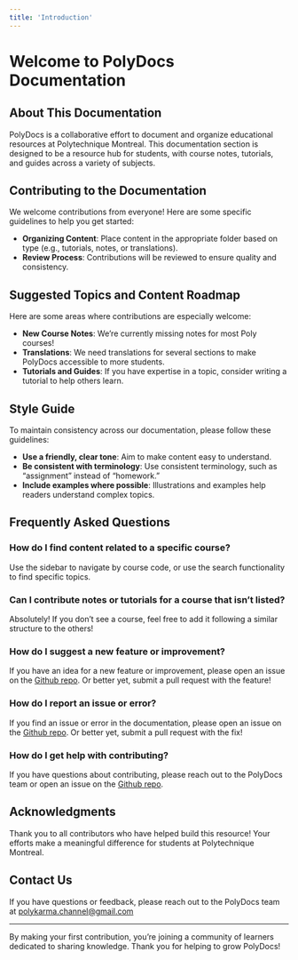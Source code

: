```yaml
---
title: 'Introduction'
---
```


# Welcome to PolyDocs Documentation

## About This Documentation

PolyDocs is a collaborative effort to document and organize educational resources at Polytechnique Montreal. This documentation section is designed to be a resource hub for students, with course notes, tutorials, and guides across a variety of subjects.

## Contributing to the Documentation

We welcome contributions from everyone! Here are some specific guidelines to help you get started:

- **Organizing Content**: Place content in the appropriate folder based on type (e.g., tutorials, notes, or translations).
- **Review Process**: Contributions will be reviewed to ensure quality and consistency.



## Suggested Topics and Content Roadmap

Here are some areas where contributions are especially welcome:

- **New Course Notes**: We’re currently missing notes for most Poly courses!
- **Translations**: We need translations for several sections to make PolyDocs accessible to more students.
- **Tutorials and Guides**: If you have expertise in a topic, consider writing a tutorial to help others learn.

## Style Guide

To maintain consistency across our documentation, please follow these guidelines:

- **Use a friendly, clear tone**: Aim to make content easy to understand.
- **Be consistent with terminology**: Use consistent terminology, such as “assignment” instead of “homework.”
- **Include examples where possible**: Illustrations and examples help readers understand complex topics.

## Frequently Asked Questions

### How do I find content related to a specific course?

Use the sidebar to navigate by course code, or use the search functionality to find specific topics.

### Can I contribute notes or tutorials for a course that isn’t listed?

Absolutely! If you don’t see a course, feel free to add it following a similar structure to the others!

### How do I suggest a new feature or improvement?

If you have an idea for a new feature or improvement, please open an issue on the [Github repo](https://github.com/polykarma/poly-docs). Or better yet, submit a pull request with the feature!

### How do I report an issue or error?

If you find an issue or error in the documentation, please open an issue on the [Github repo](https://github.com/polykarma/poly-docs). Or better yet, submit a pull request with the fix!

### How do I get help with contributing?

If you have questions about contributing, please reach out to the PolyDocs team or open an issue on the [Github repo](https://github.com/polykarma/poly-docs).


## Acknowledgments

Thank you to all contributors who have helped build this resource! Your efforts make a meaningful difference for students at Polytechnique Montreal.

## Contact Us

If you have questions or feedback, please reach out to the PolyDocs team at polykarma.channel@gmail.com

---

By making your first contribution, you’re joining a community of learners dedicated to sharing knowledge. Thank you for helping to grow PolyDocs!
